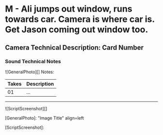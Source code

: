 # M - Ali jumps out window, runs towards car. Camera is where car is. Get Jason coming out window too.

## Camera Technical Description: Card Number

### Sound Technical Notes

![GeneralPhoto][]
Notes: 

| Takes | Description |
|:---|:----|
| 01 | ... |

----

![ScriptScreenshot][]


[GeneralPhoto]:  "Image Title" align=left

[ScriptScreenshot]: 